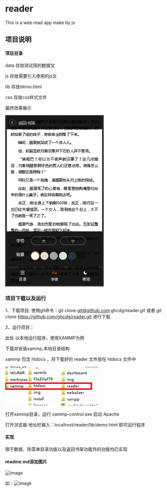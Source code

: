 # reader
This is a web read app make by js

## 项目说明

#### 项目目录
data 存放测试用的数据文

js 存放需要引入使用的js文

lib 存放demo.html 

css 存放css样式文件

最终效果展示

![image](https://github.com/ghcdg/reader/blob/master/images/app.PNG)

### 项目下载以及运行

1、下载项目: 使用git命令：git clone git@github.com:ghcdg/reader.git 或者 git clone https://github.com/ghcdg/reader.git 进行下载

2、运行项目：

此处 以本地运行程序，使用XAMMP为例

下载并安装xammp,本地目录结构

xammp 包含 htdocs ，将下载好的 reader 文件放在 htdocs 文件中

![image](https://github.com/ghcdg/reader/blob/master/images/%E7%9B%AE%E5%BD%95%E7%BB%93%E6%9E%84.png)

打开xammp目录，运行 xammp-control.exe 启动 Apache

打开浏览器 地址栏输入：localhost/reader/lib/demo.html 即可运行程序

#### 实现

限于数据，除菜单目录功能以及返回书架功能外的功能均已实现

#### readme.md添加图片

![image](此处为github中查看图片时的url地址)

如：![image](https://github.com/ghcdg/repository/images/test.png)

